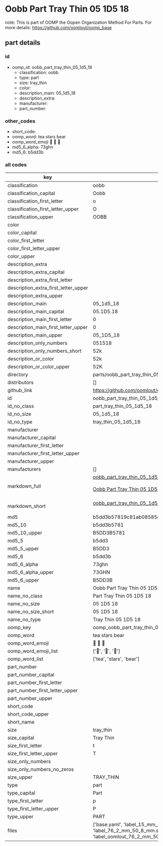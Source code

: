 # Oobb Part Tray Thin 05 1D5 18  

note: This is part of OOMP the Oopen Organization Method For Parts. For more details: https://github.com/oomlout/oomp_base

##  part details





### id
* oomp_id: oobb_part_tray_thin_05_1d5_18
  * classification: oobb
  * type: part
  * size: tray_thin
  * color: 
  * description_main: 05_1d5_18
  * description_extra: 
  * manufacturer: 
  * part_number: 

### other_codes
* short_code: 
* oomp_word: tea stars bear
* oomp_word_emoji :tea: :stars: :bear:
* md5_6_alpha: 73ghn
* md5_6: b5dd3b

### all codes 
| key | value |  
| --- | --- |  
| classification | oobb |  
| classification_capital | Oobb |  
| classification_first_letter | o |  
| classification_first_letter_upper | O |  
| classification_upper | OOBB |  
| color |  |  
| color_capital |  |  
| color_first_letter |  |  
| color_first_letter_upper |  |  
| color_upper |  |  
| description_extra |  |  
| description_extra_capital |  |  
| description_extra_first_letter |  |  
| description_extra_first_letter_upper |  |  
| description_extra_upper |  |  
| description_main | 05_1d5_18 |  
| description_main_capital | 05.1D5.18 |  
| description_main_first_letter | 0 |  
| description_main_first_letter_upper | 0 |  
| description_main_upper | 05_1D5_18 |  
| description_only_numbers | 051518 |  
| description_only_numbers_short | 52k |  
| description_or_color | 52k |  
| description_or_color_upper | 52K |  
| directory | parts/oobb_part_tray_thin_05_1d5_18 |  
| distributors | [] |  
| github_link | https://github.com/oomlout/oomlout_oomp_part_src/tree/main/parts/oobb_part_tray_thin_05_1d5_18/working |  
| id | oobb_part_tray_thin_05_1d5_18 |  
| id_no_class | part_tray_thin_05_1d5_18 |  
| id_no_size | 05_1d5_18 |  
| id_no_type | tray_thin_05_1d5_18 |  
| manufacturer |  |  
| manufacturer_capital |  |  
| manufacturer_first_letter |  |  
| manufacturer_first_letter_upper |  |  
| manufacturer_upper |  |  
| manufacturers | [] |  
| markdown_full | [oobb_part_tray_thin_05_1d5_18](https://github.com/oomlout/oomlout_oomp_part_src/tree/main/parts/oobb_part_tray_thin_05_1d5_18/working)<br>[](https://github.com/oomlout/oomlout_oomp_part_src/tree/main/parts/oobb_part_tray_thin_05_1d5_18/working)<br>[Oobb Part Tray Thin 05 1D5 18](https://github.com/oomlout/oomlout_oomp_part_src/tree/main/parts/oobb_part_tray_thin_05_1d5_18/working)<br><br> |  
| markdown_short | [oobb_part_tray_thin_05_1d5_18](https://github.com/oomlout/oomlout_oomp_part_src/tree/main/parts/oobb_part_tray_thin_05_1d5_18/working)<br><br> |  
| md5 | b5dd3b57819c81ab08585c7c0c56e7af |  
| md5_10 | b5dd3b5781 |  
| md5_10_upper | B5DD3B5781 |  
| md5_5 | b5dd3 |  
| md5_5_upper | B5DD3 |  
| md5_6 | b5dd3b |  
| md5_6_alpha | 73ghn |  
| md5_6_alpha_upper | 73GHN |  
| md5_6_upper | B5DD3B |  
| name | Oobb Part Tray Thin 05 1D5 18 |  
| name_no_class | Part Tray Thin 05 1D5 18 |  
| name_no_size | 05 1D5 18 |  
| name_no_size_short | 05 1D5 18 |  
| name_no_type | Tray Thin 05 1D5 18 |  
| oomp_key | oomp_oobb_part_tray_thin_05_1d5_18 |  
| oomp_word | tea stars bear |  
| oomp_word_emoji | :tea: :stars: :bear: |  
| oomp_word_emoji_list | [':tea:', ':stars:', ':bear:'] |  
| oomp_word_list | ['tea', 'stars', 'bear'] |  
| part_number |  |  
| part_number_capital |  |  
| part_number_first_letter |  |  
| part_number_first_letter_upper |  |  
| part_number_upper |  |  
| short_code |  |  
| short_code_upper |  |  
| short_name |  |  
| size | tray_thin |  
| size_capital | Tray Thin |  
| size_first_letter | t |  
| size_first_letter_upper | T |  
| size_only_numbers |  |  
| size_only_numbers_no_zeros |  |  
| size_upper | TRAY_THIN |  
| type | part |  
| type_capital | Part |  
| type_first_letter | p |  
| type_first_letter_upper | P |  
| type_upper | PART |  
| files | ['base.yaml', 'label_15_mm_30_mm.pdf', 'label_15_mm_30_mm.svg', 'label_76_2_mm_50_8_mm.pdf', 'label_76_2_mm_50_8_mm.svg', 'label_oomlout_76_2_mm_50_8_mm.pdf', 'label_oomlout_76_2_mm_50_8_mm.svg', 'readme.md', 'working.json', 'working.yaml'] |  
